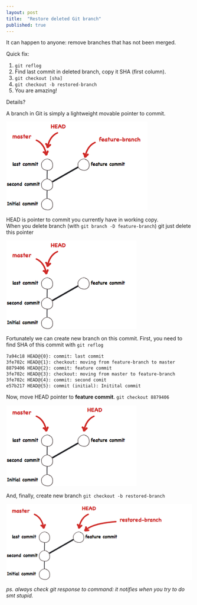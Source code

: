 ```yaml
---
layout: post
title:  "Restore deleted Git branch"
published: true
---
```


It can happen to anyone: remove branches that has not been merged.  

Quick fix:  

1. `git reflog`
2. Find last commit in deleted branch, copy it SHA (first column).
3. `git checkout [sha]`
4. `git checkout -b restored-branch`
5. You are amazing!

Details?

A branch in Git is simply a lightweight movable pointer to commit. 

![simple brunch][1]

HEAD is pointer to commit you currently have in working copy.   
When you delete branch (with `git branch -D feature-branch`) git just delete this pointer

![simple brunch][2]

Fortunately we can create new branch on this commit.
First, you need to find SHA of this commit with `git reflog`

```
7a94c18 HEAD@{0}: commit: last commit
3fe702c HEAD@{1}: checkout: moving from feature-branch to master
8879406 HEAD@{2}: commit: feature commit
3fe702c HEAD@{3}: checkout: moving from master to feature-branch
3fe702c HEAD@{4}: commit: second comit
e57b217 HEAD@{5}: commit (initial): Initital commit
```

Now, move HEAD pointer to **feature commit**. ```git checkout 8879406```

![simple brunch][3]

And, finally, create new branch
`git checkout -b restored-branch`

![simple brunch][4]

*ps. always check git response to command: it notifies when you try to do smt stupid.*

[1]: /assets/images/restore-deleted-git-branch/1.png "head and master"
[2]: /assets/images/restore-deleted-git-branch/2.png "head and master"
[3]: /assets/images/restore-deleted-git-branch/3.png "head and master"
[4]: /assets/images/restore-deleted-git-branch/4.png "head and master"
